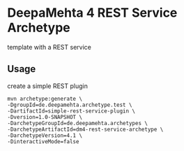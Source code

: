 # DeepaMehta 4 REST Service Archetype

template with a REST service

## Usage

create a simple REST plugin

```shell
mvn archetype:generate \
-DgroupId=de.deepamehta.archetype.test \
-DartifactId=simple-rest-service-plugin \
-Dversion=1.0-SNAPSHOT \
-DarchetypeGroupId=de.deepamehta.archetypes \
-DarchetypeArtifactId=dm4-rest-service-archetype \
-DarchetypeVersion=4.1 \
-DinteractiveMode=false
```
